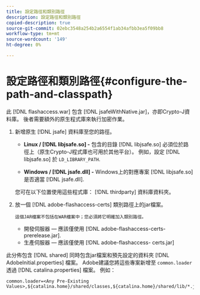 ```yaml
---
title: 設定路徑和類別路徑
description: 設定路徑和類別路徑
copied-description: true
source-git-commit: 02ebc3548a254b2a6554f1ab34afbb3ea5f09bb8
workflow-type: tm+mt
source-wordcount: '149'
ht-degree: 0%

---
```


# 設定路徑和類別路徑{#configure-the-path-and-classpath}

此 [!DNL flashaccess.war] 包含 [!DNL jsafeWithNative.jar]，亦即Crypto-J資料庫。 後者需要額外的原生程式庫來執行加密作業。

1. 新增原生 [!DNL jsafe] 資料庫至您的路徑。

   * **Linux / [!DNL libjsafe.so] -** 包含的目錄 [!DNL libjsafe.so] 必須位於路徑上（原生Crypto-J程式庫也可用於其他平台）。 例如，設定 [!DNL libjsafe.so] 於 `LD_LIBRARY_PATH`.

   * **Windows / [!DNL jsafe.dll] -** Windows上的對應專案 [!DNL libjsafe.so] 是否適當 [!DNL jsafe.dll].

   您可在以下位置使用這些程式庫： [!DNL thirdparty] 資料庫資料夾。
1. 放一個 [!DNL adobe-flashaccess-certs] 類別路徑上的jar檔案。

       這個JAR檔案不包括在WAR檔案中；您必須將它明確加入類別路徑。
   
   * 開發伺服器 — 應該僅使用 [!DNL adobe-flashaccess-certs-prerelease.jar].
   * 生產伺服器 — 應該僅使用 [!DNL adobe-flashaccess- certs.jar]

此分佈包含 [!DNL shared] 同時包含jar檔案和預先設定的資料夾 [!DNL AdobeInitial.properties] 檔案。 Adobe建議您將這些專案新增至 `common.loader` 透過 [!DNL catalina.properties] 檔案。 例如：

```
common.loader=<Any Pre-Existing Values>,${catalina.home}/shared/classes,${catalina.home}/shared/lib/*.jar
```
